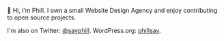 👋 Hi, I’m Phill. I own a small Website Design Agency and enjoy contributing to open source projects.

I'm also on Twitter: [@savphill](https://twitter.com/savphill).
WordPress.org: [phillsav](https://profiles.wordpress.org/phillsav/).
